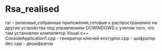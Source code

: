 # Rsa_realised
rar - релизные,собранные приложения,готовые к распространению на другие устройства под управлением OCWINDOWS с учетом того, что там установлен компилятор Visual c++  
ConsoleApplication1.cpp - генератор ключей
encryptor.cpp - шифратор
dec.cpp - дешифратор
